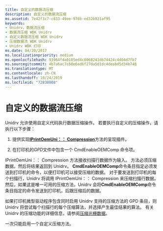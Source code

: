 ```yaml
---
title: 自定义的数据流压缩
description: 自定义的数据流压缩
ms.assetid: 7e42f3c7-c833-49ee-976b-ed32b921af95
keywords:
- Unidrv，数据流压缩
- 数据流压缩 WDK Unidrv
- 自定义数据流压缩 WDK Unidrv
- 压缩数据流 WDK Unidrv
- Unidrv WDK 打印
ms.date: 04/20/2017
ms.localizationpriority: medium
ms.openlocfilehash: 93964f4a0185ed4c8068241db74424c4d04d7fb7
ms.sourcegitcommit: 4b7a6ac7c68e6ad6f27da5d1dc4deabd5d34b748
ms.translationtype: MT
ms.contentlocale: zh-CN
ms.lasthandoff: 10/24/2019
ms.locfileid: "72838008"
---
```

# <a name="customized-data-stream-compression"></a>自定义的数据流压缩





Unidrv 允许使用自定义代码执行数据压缩操作。 若要执行自定义的压缩操作，请执行以下步骤：

1.  提供实现[**IPrintOemUni：： Compression**](https://docs.microsoft.com/windows-hardware/drivers/ddi/prcomoem/nf-prcomoem-iprintoemuni-compression)方法的呈现插件。

2.  在打印机的*GPD*文件中包含一个 CmdEnableOEMComp 命令项。

IPrintOemUni：： Compression 方法接收扫描行数据作为输入。 方法必须压缩数据，然后将结果返回到 Unidrv。 **CmdEnableOEMComp**命令条目指定必须发送到打印机的命令，以便打印机可以接受压缩的数据。 对于要发送到打印机的每个扫描行，Unidrv 将调用 IPrintOemUni：： Compression 来压缩扫描行数据。 然后，如果这是唯一可用的压缩方法，Unidrv 会将**CmdEnableOEMComp**命令条目指定的命令发送到打印机，后跟压缩后的数据。

如果打印机微型驱动程序包含同时启用 Unidrv 支持的压缩方法的 GPD 条目，则 Unidrv 将尝试每个扫描行的每个压缩算法，并选择产生最佳结果的算法。 有关 Unidrv 的压缩功能的详细信息，请参阅[压缩光栅数据](compressing-raster-data.md)。

一次只能启用一个自定义压缩方法。

 

 




